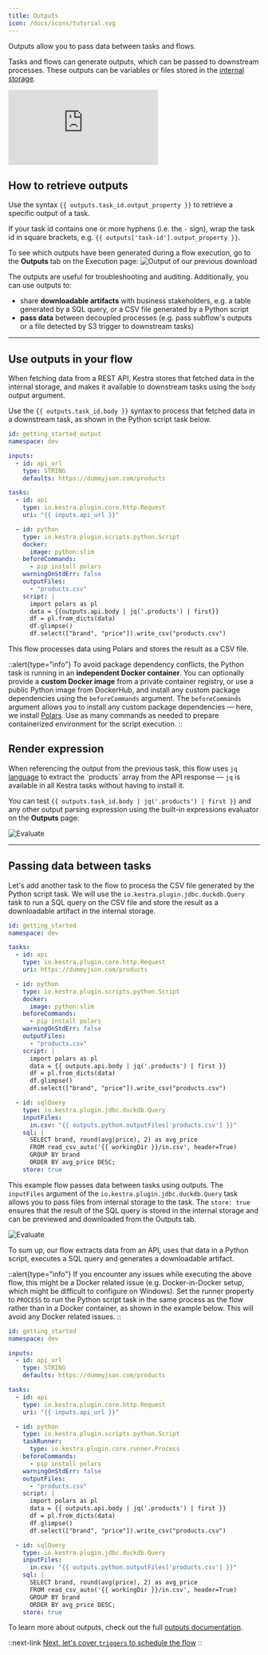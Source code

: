 ```yaml
---
title: Outputs
icon: /docs/icons/tutorial.svg
---
```


Outputs allow you to pass data between tasks and flows.

Tasks and flows can generate outputs, which can be passed to downstream processes. These outputs can be variables or files stored in the [internal storage](/docs/architecture/internal-storage).

<div class="video-container">
  <iframe src="https://www.youtube.com/embed/QgP_atMXk-c?si=0fUlb4ty7xrvCmPc" title="YouTube video player" frameborder="0" allow="accelerometer; autoplay; clipboard-write; encrypted-media; gyroscope; picture-in-picture; web-share" referrerpolicy="strict-origin-when-cross-origin" allowfullscreen></iframe>
</div>

## How to retrieve outputs

Use the syntax `{{ outputs.task_id.output_property }}` to retrieve a specific output of a task.

If your task id contains one or more hyphens (i.e. the `-` sign), wrap the task id in square brackets, e.g. `{{ outputs['task-id'].output_property }}`.

To see which outputs have been generated during a flow execution, go to the **Outputs** tab on the Execution page:
![Output of our previous download](/docs/tutorial/outputs/output.png)

The outputs are useful for troubleshooting and auditing. Additionally, you can use outputs to:
- share **downloadable artifacts** with business stakeholders, e.g. a table generated by a SQL query, or a CSV file generated by a Python script
- **pass data** between decoupled processes (e.g. pass subflow's outputs or a file detected by S3 trigger to downstream tasks)

---

## Use outputs in your flow

When fetching data from a REST API, Kestra stores that fetched data in the internal storage, and makes it available to downstream tasks using the `body` output argument.

Use the `{{ outputs.task_id.body }}` syntax to process that fetched data in a downstream task, as shown in the Python script task below.

```yaml
id: getting_started_output
namespace: dev

inputs:
  - id: api_url
    type: STRING
    defaults: https://dummyjson.com/products

tasks:
  - id: api
    type: io.kestra.plugin.core.http.Request
    uri: "{{ inputs.api_url }}"

  - id: python
    type: io.kestra.plugin.scripts.python.Script
    docker:
      image: python:slim
    beforeCommands:
      - pip install polars
    warningOnStdErr: false
    outputFiles:
      - "products.csv"
    script: |
      import polars as pl
      data = {{outputs.api.body | jq('.products') | first}}
      df = pl.from_dicts(data)
      df.glimpse()
      df.select(["brand", "price"]).write_csv("products.csv")
```

This flow processes data using Polars and stores the result as a CSV file.

::alert{type="info"}
To avoid package dependency conflicts, the Python task is running in an **independent Docker container**. You can optionally provide a **custom Docker image** from a private container registry, or use a public Python image from DockerHub, and install any custom package dependencies using the `beforeCommands` argument. The `beforeCommands` argument allows you to install any custom package dependencies — here, we install [Polars](https://www.pola.rs/). Use as many commands as needed to prepare containerized environment for the script execution.
::

## Render expression

When referencing the output from the previous task, this flow uses `jq` [language](https://en.wikipedia.org/wiki/Jq_(programming_language)) to extract the `products` array from the API response — `jq` is available in all Kestra tasks without having to install it.

You can test `{{ outputs.task_id.body | jq('.products') | first }}` and any other output parsing expression using the built-in expressions evaluator on the **Outputs** page:

![Evaluate](/docs/tutorial/outputs/eval_expressions.png)

---

## Passing data between tasks

Let's add another task to the flow to process the CSV file generated by the Python script task. We will use the `io.kestra.plugin.jdbc.duckdb.Query` task to run a SQL query on the CSV file and store the result as a downloadable artifact in the internal storage.

```yaml
id: getting_started
namespace: dev

tasks:
  - id: api
    type: io.kestra.plugin.core.http.Request
    uri: https://dummyjson.com/products

  - id: python
    type: io.kestra.plugin.scripts.python.Script
    docker:
      image: python:slim
    beforeCommands:
      - pip install polars
    warningOnStdErr: false
    outputFiles:
      - "products.csv"
    script: |
      import polars as pl
      data = {{ outputs.api.body | jq('.products') | first }}
      df = pl.from_dicts(data)
      df.glimpse()
      df.select(["brand", "price"]).write_csv("products.csv")

  - id: sqlQuery
    type: io.kestra.plugin.jdbc.duckdb.Query
    inputFiles:
      in.csv: "{{ outputs.python.outputFiles['products.csv'] }}"
    sql: |
      SELECT brand, round(avg(price), 2) as avg_price
      FROM read_csv_auto('{{ workingDir }}/in.csv', header=True)
      GROUP BY brand
      ORDER BY avg_price DESC;
    store: true
```

This example flow passes data between tasks using outputs. The `inputFiles` argument of the `io.kestra.plugin.jdbc.duckdb.Query` task allows you to pass files from internal storage to the task. The `store: true` ensures that the result of the SQL query is stored in the internal storage and can be previewed and downloaded from the Outputs tab.

![Evaluate](/docs/tutorial/outputs/preview.png)


To sum up, our flow extracts data from an API, uses that data in a Python script, executes a SQL query and generates a downloadable artifact.

::alert{type="info"}
If you encounter any issues while executing the above flow, this might be a Docker related issue (e.g. Docker-in-Docker setup, which might be difficult to configure on Windows). Set the runner property to `PROCESS` to run the Python script task in the same process as the flow rather than in a Docker container, as shown in the example below. This will avoid any Docker related issues.
::

```yaml
id: getting_started
namespace: dev

inputs:
  - id: api_url
    type: STRING
    defaults: https://dummyjson.com/products

tasks:
  - id: api
    type: io.kestra.plugin.core.http.Request
    uri: "{{ inputs.api_url }}"

  - id: python
    type: io.kestra.plugin.scripts.python.Script
    taskRunner:
      type: io.kestra.plugin.core.runner.Process
    beforeCommands:
      - pip install polars
    warningOnStdErr: false
    outputFiles:
      - "products.csv"
    script: |
      import polars as pl
      data = {{ outputs.api.body | jq('.products') | first }}
      df = pl.from_dicts(data)
      df.glimpse()
      df.select(["brand", "price"]).write_csv("products.csv")

  - id: sqlQuery
    type: io.kestra.plugin.jdbc.duckdb.Query
    inputFiles:
      in.csv: "{{ outputs.python.outputFiles['products.csv'] }}"
    sql: |
      SELECT brand, round(avg(price), 2) as avg_price
      FROM read_csv_auto('{{ workingDir }}/in.csv', header=True)
      GROUP BY brand
      ORDER BY avg_price DESC;
    store: true
```

To learn more about outputs, check out the full [outputs documentation](/docs/workflow-components/outputs). 

::next-link
[Next, let's cover `triggers` to schedule the flow](/docs/tutorial/triggers)
::

